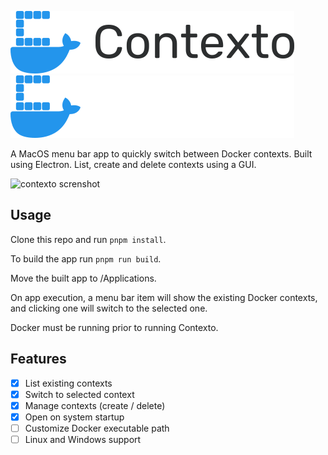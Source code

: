 ![contexto icon](/.github/images/logo.svg#gh-light-mode-only)
![contexto icon](/.github/images/logo_dark.svg#gh-dark-mode-only)

A MacOS menu bar app to quickly switch between Docker contexts. Built using Electron. List, create and delete contexts using a GUI.

![contexto screnshot](https://i.imgur.com/PHJbTDF.png)

## Usage

Clone this repo and run `pnpm install`.

To build the app run `pnpm run build`.

Move the built app to /Applications.

On app execution, a menu bar item will show the existing Docker contexts, and clicking one will switch to the selected one.

Docker must be running prior to running Contexto.

## Features

- [x] List existing contexts
- [x] Switch to selected context
- [x] Manage contexts (create / delete)
- [x] Open on system startup
- [ ] Customize Docker executable path
- [ ] Linux and Windows support
